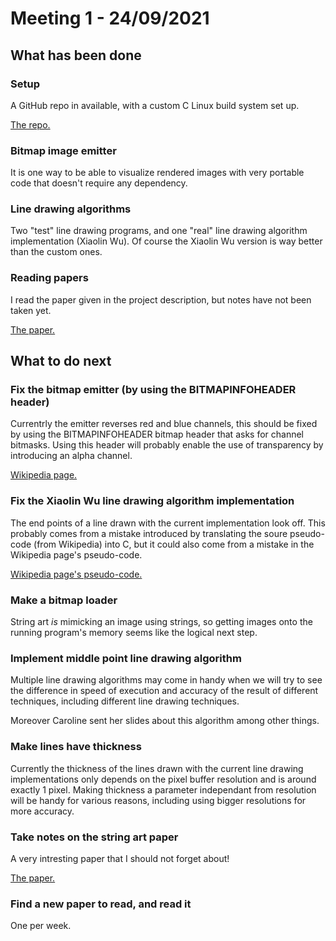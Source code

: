 
# Meeting 1 - 24/09/2021

## What has been done

### Setup

A GitHub repo in available, with a custom C Linux build system set up.

[The repo.](https://github.com/anima-libera/m1-project)

### Bitmap image emitter

It is one way to be able to visualize rendered images with very portable code
that doesn't require any dependency.

### Line drawing algorithms

Two "test" line drawing programs,
and one "real" line drawing algorithm implementation (Xiaolin Wu).
Of course the Xiaolin Wu version is way better than the custom ones.

### Reading papers

I read the paper given in the project description,
but notes have not been taken yet.

[The paper.](https://www.dmg.tuwien.ac.at/geom/ig/publications/stringart/stringart.pdf)

## What to do next

### Fix the bitmap emitter (by using the BITMAPINFOHEADER header)

Currentrly the emitter reverses red and blue channels, this should be fixed
by using the BITMAPINFOHEADER bitmap header that asks for channel bitmasks.
Using this header will probably enable the use of transparency by introducing
an alpha channel.

[Wikipedia page.](https://en.wikipedia.org/wiki/BMP_file_format)

### Fix the Xiaolin Wu line drawing algorithm implementation

The end points of a line drawn with the current implementation look off.
This probably comes from a mistake introduced by translating the soure
pseudo-code (from Wikipedia) into C, but it could also come from a mistake in
the Wikipedia page's pseudo-code.

[Wikipedia page's pseudo-code.](https://en.wikipedia.org/wiki/Xiaolin_Wu's_line_algorithm#Algorithm)

### Make a bitmap loader

String art *is* mimicking an image using strings, so getting images onto the
running program's memory seems like the logical next step.

### Implement middle point line drawing algorithm

Multiple line drawing algorithms may come in handy when we will try to see
the difference in speed of execution and accuracy of the result of different
techniques, including different line drawing techniques.

Moreover Caroline sent her slides about this algorithm among other things.

### Make lines have thickness

Currently the thickness of the lines drawn with the current line drawing
implementations only depends on the pixel buffer resolution and is around
exactly 1 pixel. Making thickness a parameter independant from resolution
will be handy for various reasons, including using bigger resolutions
for more accuracy.

### Take notes on the string art paper

A very intresting paper that I should not forget about!

[The paper.](https://www.dmg.tuwien.ac.at/geom/ig/publications/stringart/stringart.pdf)

### Find a new paper to read, and read it

One per week.

